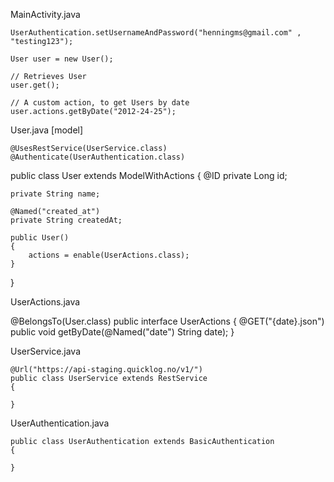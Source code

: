 MainActivity.java

	UserAuthentication.setUsernameAndPassword("henningms@gmail.com"	, "testing123");
		
	User user = new User();
		
	// Retrieves User
	user.get();
		
	// A custom action, to get Users by date
	user.actions.getByDate("2012-24-25");

User.java [model]

	@UsesRestService(UserService.class)
	@Authenticate(UserAuthentication.class)
public class User extends ModelWithActions<UserActions>
{
	@ID
	private Long id;
	
	private String name;
	
	@Named("created_at")
	private String createdAt;
	
	public User()
	{
		actions = enable(UserActions.class);
	}
}

UserActions.java

@BelongsTo(User.class)
public interface UserActions
{
	@GET("{date}.json")
	public void getByDate(@Named("date") String date);
}

UserService.java

	@Url("https://api-staging.quicklog.no/v1/")
	public class UserService extends RestService
	{
		
	}


UserAuthentication.java

	public class UserAuthentication extends BasicAuthentication
	{
		
	}
